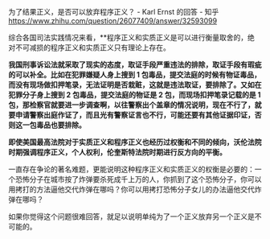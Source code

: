 

为了结果正义，是否可以放弃程序正义？ - Karl Ernst 的回答 - 知乎 https://www.zhihu.com/question/26077409/answer/32593099

综合各国司法实践情况来看，**程序正义和实质正义是可以进行衡量取舍的，绝对不可减损的程序正义和实质正义只有理论上存在。

**我国刑事诉讼法就采取了现实的态度，取证手段严重违法的排除，取证手段有瑕疵的可以补全。比如在犯罪嫌疑人身上搜到 1 包毒品，提交法庭的时候有物证毒品，而没有现场做扣押笔录，无法证明是否栽赃，这就是违法取证，要排除了。又如在犯罪分子身上搜到 2 包毒品，提交法庭的物证是 2 包，而现场扣押笔录记载的是 1 包，那检察官就要进一步调查啊，以往警察出个盖章的情况说明，现在不行了，就要申请警察出庭作证了，而且光有警察证言也不行，可能还要有其他证据印证，否则这一包毒品也要排除。**

**即使美国最高法院对于实质正义和程序正义也经历过权衡和不同的倾向，沃伦法院时期强调程序正义，个人权利，伦奎斯特法院时期进行反方向的平衡。**

一直存在争论的著名难题，更能说明这种程序正义和实质正义的权衡是必要的：一个恐怖分子在城市按了炸弹要杀死成千上万的人，你抓到了这个恐怖分子，你可以用拷打的方法逼他交代炸弹在哪吗？你可以用拷打恐怖分子女儿的办法逼他交代炸弹在哪吗？

如果你觉得这个问题很难回答，就足以说明单纯为了一个正义放弃另一个正义是不可能的。
